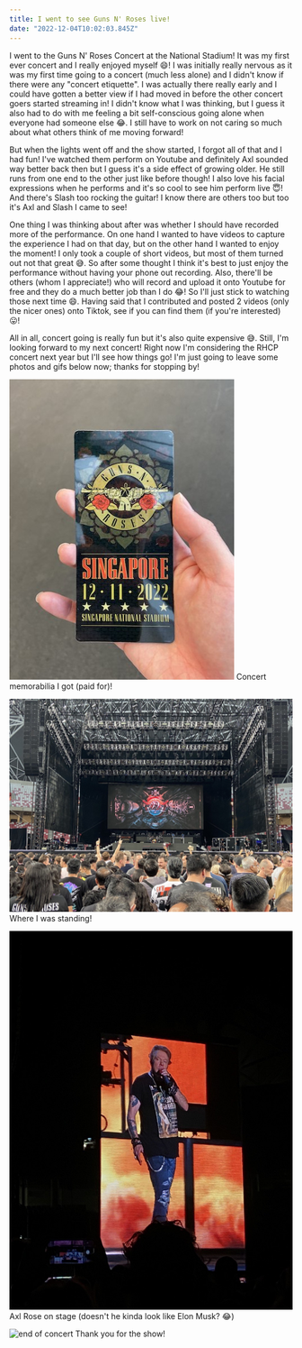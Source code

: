 ```yaml
---
title: I went to see Guns N' Roses live!
date: "2022-12-04T10:02:03.845Z"
---
```


I went to the Guns N' Roses Concert at the National Stadium! It was my first ever concert and I really enjoyed myself :smile:! I was initially really nervous as it was my first time going to a concert (much less alone) and I didn't know if there were any "concert etiquette". I was actually there really early and I could have gotten a better view if I had moved in before the other concert goers started streaming in! I didn't know what I was thinking, but I guess it also had to do with me feeling a bit self-conscious going alone when everyone had someone else :joy:. I still have to work on not caring so much about what others think of me moving forward!

But when the lights went off and the show started, I forgot all of that and I had fun! I've watched them perform on Youtube and definitely Axl sounded way better back then but I guess it's a side effect of growing older. He still runs from one end to the other just like before though! I also love his facial expressions when he performs and it's so cool to see him perform live :innocent:! And there's Slash too rocking the guitar! I know there are others too but too it's Axl and Slash I came to see!

One thing I was thinking about after was whether I should have recorded more of the performance. On one hand I wanted to have videos to capture the experience I had on that day, but on the other hand I wanted to enjoy the moment! I only took a couple of short videos, but most of them turned out not that great :sweat_smile:. So after some thought I think it's best to just enjoy the performance without having your phone out recording. Also, there'll be others (whom I appreciate!) who will record and upload it onto Youtube for free and they do a much better job than I do :joy:! So I'll just stick to watching those next time :smile:. Having said that I contributed and posted 2 videos (only the nicer ones) onto Tiktok, see if you can find them (if you're interested) :stuck_out_tongue:!

All in all, concert going is really fun but it's also quite expensive :sweat_smile:. Still, I'm looking forward to my next concert! Right now I'm considering the RHCP concert next year but I'll see how things go! I'm just going to leave some photos and gifs below now; thanks for stopping by!

![concert memorabilia](./concert-memorabilia.jpg)
Concert memorabilia I got (paid for)!

![stage from my point of view](./stage.jpg)
Where I was standing!

![Axl rose](./axl-rose.jpg)
Axl Rose on stage (doesn't he kinda look like Elon Musk? :joy:)

![end of concert](./concert-end.gif)
Thank you for the show!
